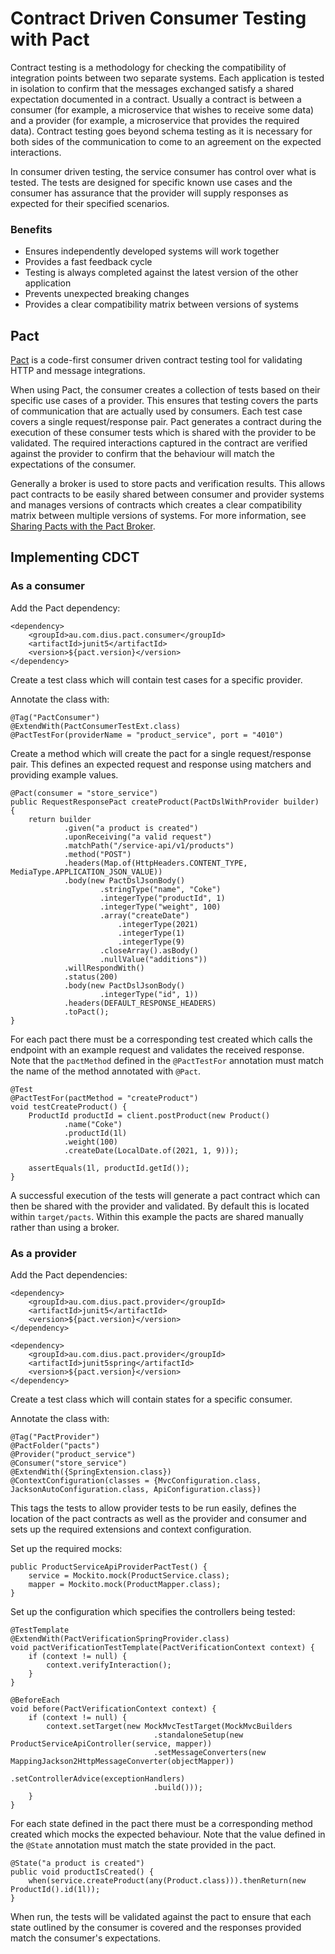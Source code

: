 # Contract Driven Consumer Testing with Pact

Contract testing is a methodology for checking the compatibility of integration points between two separate systems. Each application is tested in isolation to confirm that the messages exchanged satisfy a shared expectation documented in a contract. Usually a contract is between a consumer (for example, a microservice that wishes to receive some data) and a provider (for example, a microservice that provides the required data). Contract testing goes beyond schema testing as it is necessary for both sides of the communication to come to an agreement on the expected interactions.

In consumer driven testing, the service consumer has control over what is tested. The tests are designed for specific known use cases and the consumer has assurance that the provider will supply responses as expected for their specified scenarios.

### Benefits

- Ensures independently developed systems will work together
- Provides a fast feedback cycle
- Testing is always completed against the latest version of the other application
- Prevents unexpected breaking changes
- Provides a clear compatibility matrix between versions of systems

## Pact

[Pact](https://docs.pact.io/) is a code-first consumer driven contract testing tool for validating HTTP and message integrations.

When using Pact, the consumer creates a collection of tests based on their specific use cases of a provider. This ensures that testing covers the parts of communication that are actually used by consumers. Each test case covers a single request/response pair. Pact generates a contract during the execution of these consumer tests which is shared with the provider to be validated. The required interactions captured in the contract are verified against the provider to confirm that the behaviour will match the expectations of the consumer.

Generally a broker is used to store pacts and verification results. This allows pact contracts to be easily shared between consumer and provider systems and manages versions of contracts which creates a clear compatibility matrix between multiple versions of systems. For more information, see [Sharing Pacts with the Pact Broker](https://docs.pact.io/getting_started/sharing_pacts/).

## Implementing CDCT

### As a consumer

Add the Pact dependency:

	<dependency>
		<groupId>au.com.dius.pact.consumer</groupId>
		<artifactId>junit5</artifactId>
		<version>${pact.version}</version>
	</dependency>

Create a test class which will contain test cases for a specific provider.

Annotate the class with:
	
	@Tag("PactConsumer")
	@ExtendWith(PactConsumerTestExt.class)
	@PactTestFor(providerName = "product_service", port = "4010")

Create a method which will create the pact for a single request/response pair. This defines an expected request and response using matchers and providing example values.

	@Pact(consumer = "store_service")
	public RequestResponsePact createProduct(PactDslWithProvider builder) {
		return builder
				.given("a product is created")
				.uponReceiving("a valid request")
				.matchPath("/service-api/v1/products")
				.method("POST")
				.headers(Map.of(HttpHeaders.CONTENT_TYPE, MediaType.APPLICATION_JSON_VALUE))
				.body(new PactDslJsonBody()
						.stringType("name", "Coke")
						.integerType("productId", 1)
						.integerType("weight", 100)
						.array("createDate")
							.integerType(2021)
							.integerType(1)
							.integerType(9)
						.closeArray().asBody()
						.nullValue("additions"))
				.willRespondWith()
				.status(200)
				.body(new PactDslJsonBody()
						.integerType("id", 1))
				.headers(DEFAULT_RESPONSE_HEADERS)
				.toPact();
	}

For each pact there must be a corresponding test created which calls the endpoint with an example request and validates the received response. Note that the `pactMethod` defined in the `@PactTestFor` annotation must match the name of the method annotated with `@Pact`.

	@Test
	@PactTestFor(pactMethod = "createProduct")
	void testCreateProduct() {
		ProductId productId = client.postProduct(new Product()
				.name("Coke")
				.productId(1l)
				.weight(100)
				.createDate(LocalDate.of(2021, 1, 9)));
		
		assertEquals(1l, productId.getId());
	}
	
A successful execution of the tests will generate a pact contract which can then be shared with the provider and validated. By default this is located within `target/pacts`. Within this example the pacts are shared manually rather than using a broker.

### As a provider

Add the Pact dependencies:

	<dependency>
		<groupId>au.com.dius.pact.provider</groupId>
		<artifactId>junit5</artifactId>
		<version>${pact.version}</version>
	</dependency>
	
	<dependency>
		<groupId>au.com.dius.pact.provider</groupId>
		<artifactId>junit5spring</artifactId>
		<version>${pact.version}</version>
	</dependency>
	
Create a test class which will contain states for a specific consumer.

Annotate the class with:

	@Tag("PactProvider")
	@PactFolder("pacts")
	@Provider("product_service")
	@Consumer("store_service")
	@ExtendWith({SpringExtension.class})
	@ContextConfiguration(classes = {MvcConfiguration.class, JacksonAutoConfiguration.class, ApiConfiguration.class})
	
This tags the tests to allow provider tests to be run easily, defines the location of the pact contracts as well as the provider and consumer and sets up the required extensions and context configuration.
	
Set up the required mocks:

	public ProductServiceApiProviderPactTest() {
		service = Mockito.mock(ProductService.class);
		mapper = Mockito.mock(ProductMapper.class);
	}

Set up the configuration which specifies the controllers being tested:

    @TestTemplate
    @ExtendWith(PactVerificationSpringProvider.class)
    void pactVerificationTestTemplate(PactVerificationContext context) {
        if (context != null) {
            context.verifyInteraction();
        }
    }
    
    @BeforeEach
    void before(PactVerificationContext context) {
        if (context != null) {
            context.setTarget(new MockMvcTestTarget(MockMvcBuilders
                                    .standaloneSetup(new ProductServiceApiController(service, mapper))
                                    .setMessageConverters(new MappingJackson2HttpMessageConverter(objectMapper))
                                    .setControllerAdvice(exceptionHandlers)
                                    .build()));
        }
    }
    
For each state defined in the pact there must be a corresponding method created which mocks the expected behaviour. Note that the value defined in the `@State` annotation must match the state provided in the pact.

    @State("a product is created")
    public void productIsCreated() {
		when(service.createProduct(any(Product.class))).thenReturn(new ProductId().id(1l));
    }
    
When run, the tests will be validated against the pact to ensure that each state outlined by the consumer is covered and the responses provided match the consumer's expectations.